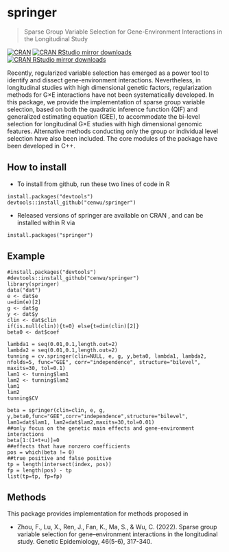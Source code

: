 
<!-- README.md is generated from README.Rmd. Please edit that file -->

# springer

> Sparse Group Variable Selection for Gene-Environment Interactions in the Longitudinal Study

<!-- badges: start -->

[![CRAN](https://www.r-pkg.org/badges/version/springer)](https://cran.r-project.org/package=springer)
[![CRAN RStudio mirror
downloads](https://cranlogs.r-pkg.org/badges/grand-total/springer)](https://www.r-pkg.org:443/pkg/springer)
[![CRAN RStudio mirror
downloads](https://cranlogs.r-pkg.org/badges/last-month/springer)](https://www.r-pkg.org:443/pkg/springer)

<!-- badges: end -->

Recently, regularized variable selection has emerged as a power tool to identify and dissect gene-environment interactions. Nevertheless, in longitudinal studies with high dimensional genetic factors, regularization methods for G×E interactions have not been systematically developed. In this package, we provide the implementation of sparse group variable selection, based on both the quadratic inference function (QIF) and generalized estimating equation (GEE), to accommodate the bi-level selection for longitudinal G×E studies with high dimensional genomic features. Alternative methods conducting only the group or individual level selection have also been included. The core modules of the package have been developed in C++.

## How to install

 - To install from github, run these two lines of code in R

<!-- end list -->

    install.packages("devtools")
    devtools::install_github("cenwu/springer")


 - Released versions of springer are available on CRAN , and can be installed within R via

<!-- end list -->

    install.packages("springer")


## Example

    #install.packages("devtools")
    #devtools::install_github("cenwu/springer")
    library(springer)
    data("dat")
    e <- dat$e
    u=dim(e)[2]
    g <- dat$g
    y <- dat$y
    clin <- dat$clin
    if(is.null(clin)){t=0} else{t=dim(clin)[2]}
    beta0 <- dat$coef

    lambda1 = seq(0.01,0.1,length.out=2)
    lambda2 = seq(0.01,0.1,length.out=2)
    tunning = cv.springer(clin=NULL, e, g, y,beta0, lambda1, lambda2, nfolds=5, func="GEE", corr="independence", structure="bilevel", maxits=30, tol=0.1)
    lam1 <- tunning$lam1
    lam2 <- tunning$lam2
    lam1
    lam2
    tunning$CV
    
    beta = springer(clin=clin, e, g, y,beta0,func="GEE",corr="independence",structure="bilevel",
    lam1=dat$lam1, lam2=dat$lam2,maxits=30,tol=0.01)
    ##only focus on the genetic main effects and gene-environment interactions
    beta[1:(1+t+u)]=0
    ##effects that have nonzero coefficients
    pos = which(beta != 0)
    ##true positive and false positive
    tp = length(intersect(index, pos))
    fp = length(pos) - tp
    list(tp=tp, fp=fp)

## Methods

This package provides implementation for methods proposed in

  - Zhou, F., Lu, X., Ren, J., Fan, K., Ma, S., & Wu, C. (2022). Sparse group variable selection for gene–environment interactions in the longitudinal study. Genetic Epidemiology, 46(5-6), 317-340.

